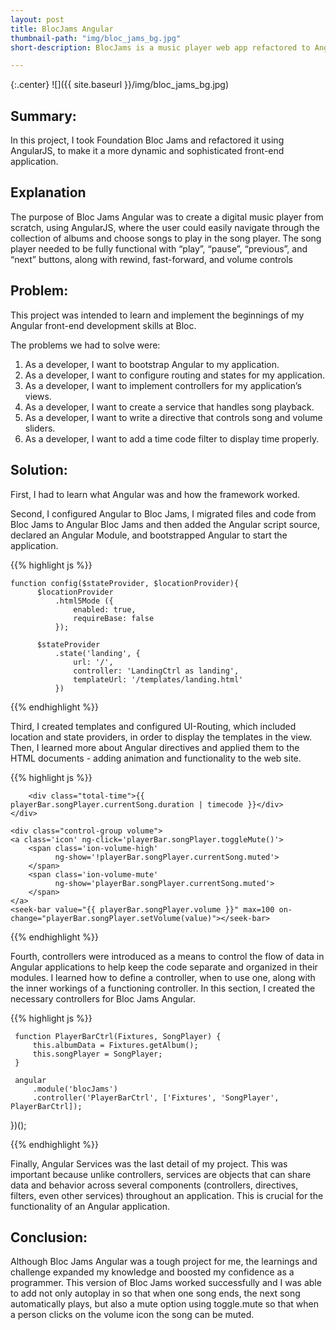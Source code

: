 ```yaml
---
layout: post
title: BlocJams Angular
thumbnail-path: "img/bloc_jams_bg.jpg"
short-description: BlocJams is a music player web app refactored to AngularJS.

---
```


{:.center}
![]({{ site.baseurl }}/img/bloc_jams_bg.jpg)

## Summary:

 In this project, I took Foundation Bloc Jams and refactored it using AngularJS, to make it a more dynamic and sophisticated front-end application.

## Explanation

The purpose of Bloc Jams Angular was to create a digital music player from scratch, using AngularJS, where the user could easily navigate through the collection of albums and choose songs to play in the song player. The song player needed to be fully functional with “play”, “pause”, “previous”, and “next” buttons, along with rewind, fast-forward, and volume controls

## Problem:

This project was intended to learn and implement the beginnings of my Angular front-end development skills at Bloc.

The problems we had to solve were:

1. As a developer, I want to bootstrap Angular to my application.
2. As a developer, I want to configure routing and states for my application.
3. As a developer, I want to implement controllers for my application’s views.
4. As a developer, I want to create a service that handles song playback.
5. As a developer, I want to write a directive that controls song and volume sliders.
6. As a developer, I want to add a time code filter to display time properly.

## Solution:

First, I had to learn what Angular was and how the framework worked.

Second, I configured Angular to Bloc Jams, I migrated files and code from Bloc Jams to Angular Bloc Jams and then added the Angular script source, declared an Angular Module, and bootstrapped Angular to start the application.

{{% highlight js %}}


    function config($stateProvider, $locationProvider){
          $locationProvider
              .html5Mode ({
                  enabled: true,
                  requireBase: false
              });

          $stateProvider
              .state('landing', {
                  url: '/',
                  controller: 'LandingCtrl as landing',
                  templateUrl: '/templates/landing.html'
              })

  {{% endhighlight %}}

Third, I created templates and configured UI-Routing, which included location and state providers, in order to display the templates in the view. Then, I learned more about Angular directives and applied them to the HTML documents - adding animation and functionality to the web site.


{{% highlight js %}}

        <div class="total-time">{{ playerBar.songPlayer.currentSong.duration | timecode }}</div>
    </div>

    <div class="control-group volume">
    <a class='icon' ng-click='playerBar.songPlayer.toggleMute()'>
        <span class='ion-volume-high'
              ng-show='!playerBar.songPlayer.currentSong.muted'>
        </span>
        <span class='ion-volume-mute'
              ng-show='playerBar.songPlayer.currentSong.muted'>
        </span>
    </a>
    <seek-bar value="{{ playerBar.songPlayer.volume }}" max=100 on-change="playerBar.songPlayer.setVolume(value)"></seek-bar>


{{% endhighlight %}}


Fourth, controllers were introduced as a means to control the flow of data in Angular applications to help keep the code separate and organized in their modules. I learned how to define a controller, when to use one, along with the inner workings of a functioning controller. In this section, I created the necessary controllers for Bloc Jams Angular.

{{% highlight js %}}

     function PlayerBarCtrl(Fixtures, SongPlayer) {
         this.albumData = Fixtures.getAlbum();
         this.songPlayer = SongPlayer;
     }

     angular
         .module('blocJams')
         .controller('PlayerBarCtrl', ['Fixtures', 'SongPlayer', PlayerBarCtrl]);
 })();

 {{% endhighlight %}}

Finally, Angular Services was the last detail of my project. This was important  because unlike controllers, services are objects that can share data and behavior across several components (controllers, directives, filters, even other services) throughout an application. This is crucial for the functionality of an Angular application.


## Conclusion:

Although Bloc Jams Angular was a tough project for me, the learnings and challenge expanded my knowledge and boosted my confidence as a programmer. This version of Bloc Jams worked successfully and I was able to add not only autoplay in so that when one song ends, the next song automatically plays, but also a mute option using toggle.mute so that when a person clicks on the volume icon the song can be muted.
